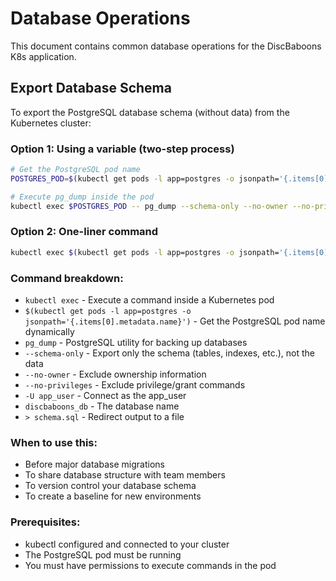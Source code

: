 # Database Operations

This document contains common database operations for the DiscBaboons K8s application.

## Export Database Schema

To export the PostgreSQL database schema (without data) from the Kubernetes cluster:

### Option 1: Using a variable (two-step process)
```bash
# Get the PostgreSQL pod name
POSTGRES_POD=$(kubectl get pods -l app=postgres -o jsonpath='{.items[0].metadata.name}')

# Execute pg_dump inside the pod
kubectl exec $POSTGRES_POD -- pg_dump --schema-only --no-owner --no-privileges -U app_user discbaboons_db > /Users/dokolas/Desktop/Projects/discbaboons_k8s/apps/express-server/schema.sql
```

### Option 2: One-liner command
```bash
kubectl exec $(kubectl get pods -l app=postgres -o jsonpath='{.items[0].metadata.name}') -- pg_dump --schema-only --no-owner --no-privileges -U app_user discbaboons_db > /Users/dokolas/Desktop/Projects/discbaboons_k8s/apps/express-server/schema.sql
```

### Command breakdown:
- `kubectl exec` - Execute a command inside a Kubernetes pod
- `$(kubectl get pods -l app=postgres -o jsonpath='{.items[0].metadata.name}')` - Get the PostgreSQL pod name dynamically
- `pg_dump` - PostgreSQL utility for backing up databases
- `--schema-only` - Export only the schema (tables, indexes, etc.), not the data
- `--no-owner` - Exclude ownership information
- `--no-privileges` - Exclude privilege/grant commands
- `-U app_user` - Connect as the app_user
- `discbaboons_db` - The database name
- `> schema.sql` - Redirect output to a file

### When to use this:
- Before major database migrations
- To share database structure with team members
- To version control your database schema
- To create a baseline for new environments

### Prerequisites:
- kubectl configured and connected to your cluster
- The PostgreSQL pod must be running
- You must have permissions to execute commands in the pod